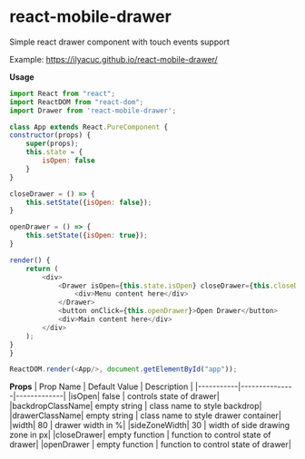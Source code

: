 # react-mobile-drawer
Simple react drawer component with touch events support

Example: https://ilyacuc.github.io/react-mobile-drawer/

**Usage**
```javascript
import React from "react";
import ReactDOM from "react-dom";
import Drawer from 'react-mobile-drawer';

class App extends React.PureComponent {
constructor(props) {
    super(props);
    this.state = {
        isOpen: false
    }
}

closeDrawer = () => {
    this.setState({isOpen: false});
}

openDrawer = () => {
    this.setState({isOpen: true});
}

render() {
    return (
        <div>
            <Drawer isOpen={this.state.isOpen} closeDrawer={this.closeDrawer} openDrawer={this.openDrawer}>
                <div>Menu content here</div>
            </Drawer>
            <button onClick={this.openDrawer}>Open Drawer</button>
            <div>Main content here</div>
        </div>
    );
}
}

ReactDOM.render(<App/>, document.getElementById("app"));
```

**Props**
| Prop Name | Default Value | Description |
|-----------|---------------|-------------|
|isOpen| false | controls state of drawer|
|backdropClassName| empty string | class name to style backdrop|
|drawerClassName| empty string | class name to style drawer container|
|width| 80 | drawer width in %|
|sideZoneWidth| 30 | width of side drawing zone in px|
|closeDrawer| empty function | function to control state of drawer|
|openDrawer | empty function | function to control state of drawer|